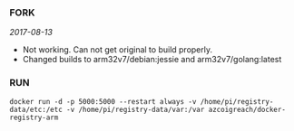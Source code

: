 ### FORK
*2017-08-13*  
* Not working.  Can not get original to build properly. 
* Changed builds to arm32v7/debian:jessie and arm32v7/golang:latest 

             
### RUN

```
docker run -d -p 5000:5000 --restart always -v /home/pi/registry-data/etc:/etc -v /home/pi/registry-data/var:/var azcoigreach/docker-registry-arm
```


